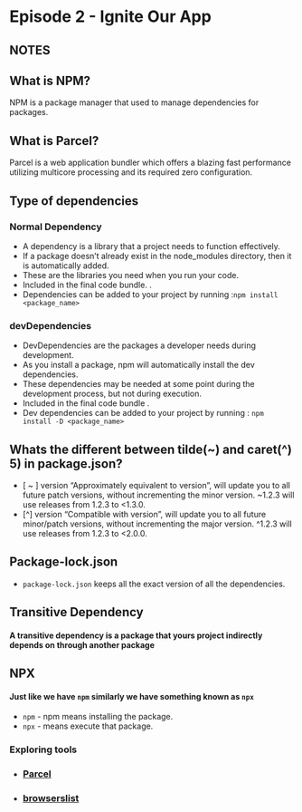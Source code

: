 # Episode 2 - Ignite Our App
## NOTES
## What is NPM?

NPM is a package manager that used to manage dependencies for packages.

## What is Parcel?

Parcel is a web application bundler which offers a blazing fast performance utilizing multicore processing and its required zero configuration.

## Type of dependencies

### Normal Dependency

- A dependency is a library that a project needs to function effectively.
- If a package doesn’t already exist in the node_modules directory, then it is automatically added.
- These are the libraries you need when you run your code.
- Included in the final code bundle. .
- Dependencies can be added to your project by running :`npm install <package_name>`

### devDependencies

- DevDependencies are the packages a developer needs during development.
- As you install a package, npm will automatically install the dev dependencies.
- These dependencies may be needed at some point during the development process, but not during execution.
- Included in the final code bundle .
- Dev dependencies can be added to your project by running : `npm install -D <package_name>`

## Whats the different between tilde(~) and caret(^) 5) in package.json?

- [ ~ ] version “Approximately equivalent to version”, will update you to all future patch versions, without incrementing the minor version. ~1.2.3 will use releases from 1.2.3 to <1.3.0.
- [^] version “Compatible with version”, will update you to all future minor/patch versions, without incrementing the major version. ^1.2.3 will use releases from 1.2.3 to <2.0.0.

## Package-lock.json

- `package-lock.json` keeps all the exact version of all the dependencies.

## Transitive Dependency

#### A transitive dependency is a package that yours project indirectly depends on through another package

## NPX

#### Just like we have `npm` similarly we have something known as `npx`

- `npm` - npm means installing the package.
- `npx` - means execute that package.

### Exploring tools

- ### [Parcel](https://parceljs.org/)

- ### [browserslist](https://browserslist.dev/?q=bGFzdCAyIHZlcnNpb25z)
